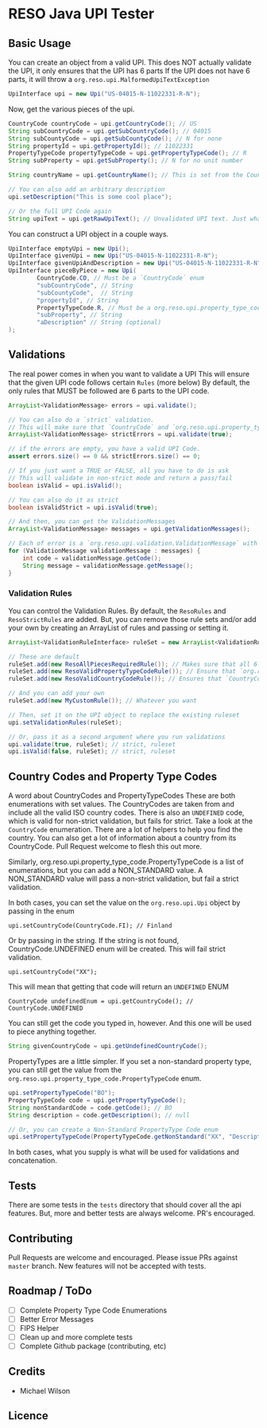 # RESO Java UPI Tester

## Basic Usage
You can create an object from a valid UPI. 
This does NOT actually validate the UPI, it only ensures that the UPI has 6 parts
If the UPI does not have 6 parts, it will throw a `org.reso.upi.MalformedUpiTextException`

```java
UpiInterface upi = new Upi("US-04015-N-11022331-R-N");
```

Now, get the various pieces of the upi.

```java
CountryCode countryCode = upi.getCountryCode(); // US
String subCountryCode = upi.getSubCountryCode(); // 04015
String subCountyCode = upi.getSubCountyCode(); // N for none
String propertyId = upi.getPropertyId(); // 11022331
PropertyTypeCode propertyTypeCode = upi.getPropertyTypeCode(); // R
String subProperty = upi.getSubProperty(); // N for no unit number

String countryName = upi.getCountryName(); // This is set from the Country Code

// You can also add an arbitrary description
upi.setDescription("This is some cool place");

// Or the full UPI Code again
String upiText = upi.getRawUpiText(); // Unvalidated UPI text. Just what you provided.
```

You can construct a UPI object in a couple ways.
```java
UpiInterface emptyUpi = new Upi();
UpiInterface givenUpi = new Upi("US-04015-N-11022331-R-N");
UpiInterface givenUpiAndDescription = new Upi("US-04015-N-11022331-R-N", "Some Description");
UpiInterface pieceByPiece = new Upi(
        CountryCode.CO, // Must be a `CountryCode` enum
        "subCountryCode", // String
        "subCountyCode",  // String
        "propertyId", // String
        PropertyTypeCode.R, // Must be a org.reso.upi.property_type_code.PropertyTypeCode enum
        "subProperty", // String
        "aDescription" // String (optional)
);
```

## Validations
The real power comes in when you want to validate a UPI
This will ensure that the given UPI code follows certain `Rules` (more below)
By default, the only rules that MUST be followed are 6 parts to the UPI code.

```java
ArrayList<ValidationMessage> errors = upi.validate();

// You can also do a `strict` validation.
// This will make sure that `CountryCode` and `org.reso.upi.property_type_code.PropertyTypeCode` are accepted values.
ArrayList<ValidationMessage> strictErrors = upi.validate(true);

// if the errors are empty, you have a valid UPI Code.
assert errors.size() == 0 && strictErrors.size() == 0;

// If you just want a TRUE or FALSE, all you have to do is ask
// This will validate in non-strict mode and return a pass/fail
boolean isValid = upi.isValid();

// You can also do it as strict
boolean isValidStrict = upi.isValid(true);

// And then, you can get the ValidationMessages
ArrayList<ValidationMessage> messages = upi.getValidationMessages();

// Each of error is a `org.reso.upi.validation.ValidationMessage` with a code and english error message
for (ValidationMessage validationMessage : messages) {
    int code = validationMessage.getCode();
    String message = validationMessage.getMessage();
}
```

### Validation Rules
You can control the Validation Rules.
By default, the `ResoRules` and `ResoStrictRules` are added.
But, you can remove those rule sets and/or add your own by creating an ArrayList of rules and passing or setting it.
```java
ArrayList<ValidationRuleInterface> ruleSet = new ArrayList<ValidationRuleInterface>();

// These are default
ruleSet.add(new ResoAllPiecesRequiredRule()); // Makes sure that all 6 parts are there
ruleSet.add(new ResoValidPropertyTypeCodeRule()); // Ensure that `org.reso.upi.property_type_code.PropertyTypeCode` is not `NON_STANDARD` (strict)
ruleSet.add(new ResoValidCountryCodeRule()); // Ensures that `CountryCode` is not `UNDEFINED` (strict)

// And you can add your own
ruleSet.add(new MyCustomRule()); // Whatever you want

// Then, set it on the UPI object to replace the existing ruleset
upi.setValidationRules(ruleSet);

// Or, pass it as a second argument where you run validations
upi.validate(true, ruleSet); // strict, ruleset
upi.isValid(false, ruleSet); // strict, ruleset
```

## Country Codes and Property Type Codes
A word about CountryCodes and PropertyTypeCodes
These are both enumerations with set values.
The CountryCodes are taken from []() and include all the valid ISO country codes.
There is also an `UNDEFINED` code, which is valid for non-strict validation, but fails for strict.
Take a look at the `CountryCode` enumeration. There are a lot of helpers to help you find the country.
You can also get a lot of information about a country from its CountryCode.
Pull Request welcome to flesh this out more.

Similarly, org.reso.upi.property_type_code.PropertyTypeCode is a list of enumerations, but you can add a NON_STANDARD value.
A NON_STANDARD value will pass a non-strict validation, but fail a strict validation.

In both cases, you can set the value on the `org.reso.upi.Upi` object by passing in the enum

`upi.setCountryCode(CountryCode.FI); // Finland`

Or by passing in the string. If the string is not found,
CountryCode.UNDEFINED enum will be created. This will fail strict validation.

`upi.setCountryCode("XX");`

This will mean that getting that code will return an `UNDEFINED` ENUM

`CountryCode undefinedEnum = upi.getCountryCode(); // CountryCode.UNDEFINED`

You can still get the code you typed in, however. And this one will be used to piece anything together.

```java
String givenCountryCode = upi.getUndefinedCountryCode();
```

PropertyTypes are a little simpler.
If you set a non-standard property type, you can still get the value from the `org.reso.upi.property_type_code.PropertyTypeCode` enum.

```java
upi.setPropertyTypeCode("BO");
PropertyTypeCode code = upi.getPropertyTypeCode();
String nonStandardCode = code.getCode(); // BO
String description = code.getDescription(); // null

// Or, you can create a Non-Standard PropertyType Code enum
upi.setPropertyTypeCode(PropertyTypeCode.getNonStandard("XX", "Description"));
```

In both cases, what you supply is what will be used for validations and concatenation.

## Tests
There are some tests in the `tests` directory that should cover all the api features. 
But, more and better tests are always welcome. 
PR's encouraged.

## Contributing
Pull Requests are welcome and encouraged. Please issue PRs against `master` branch. New features will not be accepted with tests.

## Roadmap / ToDo
- [ ] Complete Property Type Code Enumerations
- [ ] Better Error Messages
- [ ] FIPS Helper
- [ ] Clean up and more complete tests
- [ ] Complete Github package (contributing, etc)

## Credits
- Michael Wilson <mwilson at fbsdata.com>

## Licence